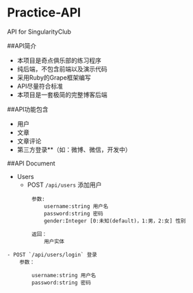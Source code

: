 # Practice-API
API for SingularityClub

##API简介

- 本项目是奇点俱乐部的练习程序
- 纯后端，不包含前端以及演示代码
- 采用Ruby的Grape框架编写
- API尽量符合标准
- 本项目是一套极简的完整博客后端

##API功能包含

- 用户
- 文章
- 文章评论
- 第三方登录**（如：微博、微信，开发中）

##API Document

- Users
    - POST `/api/users`  添加用户

```
        参数:
            username:string 用户名
            password:string 密码
            gender:Integer [0:未知(default)，1:男，2:女] 性别
            
        返回：
            用户实体
```

    - POST `/api/users/login` 登录
        参数：

            username:string 用户名
            password:string 密码

